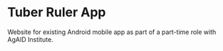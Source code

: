 # Tuber Ruler App

Website for existing Android mobile app as part of a part-time role with AgAID Institute.
